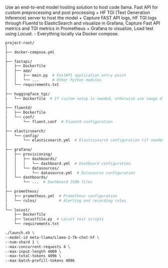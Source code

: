 Use an end-to-end model hosting solution to host code llama. Fast API for custom preprocessing and post processing + HF TGI (Text Generation Inference) server to host the model + Capture FAST API logs, HF TGI logs through Fluentd to ElasticSearch and visualize in Grafana, Capture Fast API metrics and TGI metrics in Prometheus + Grafana to visualize, Load test using Locust. - Everything locally via Docker compose.

```bash
project-root/
│
├── docker-compose.yml
│
├── fastapi/
│   ├── Dockerfile
│   ├── app/
│   │   ├── main.py  # FastAPI application entry point
│   │   └── ...      # Other Python modules
│   └── requirements.txt
│
├── huggingface_tgi/
│   └── Dockerfile  # If custom setup is needed, otherwise use image directly in docker-compose.yml
│
├── fluentd/
│   ├── Dockerfile
│   └── conf/
│       └── fluent.conf  # Fluentd configuration
│
├── elasticsearch/
│   └── config/
│       └── elasticsearch.yml  # Elasticsearch configuration (if needed)
│
├── grafana/
│   ├── provisioning/
│   │   ├── dashboards/
│   │   │   └── dashboard.yml  # Dashboard configuration
│   │   └── datasources/
│   │       └── datasource.yml  # Datasource configuration
│   └── dashboards/
│       └── ...  # Dashboard JSON files
│
├── prometheus/
│   ├── prometheus.yml  # Prometheus configuration
│   └── rules/          # Alerting and recording rules
│
└── locust/
    ├── Dockerfile 
    ├── locustfile.py  # Locust test scripts
    └── requirements.txt
```

```bash
./launch.sh \
--model-id meta-llama/Llama-2-7b-chat-hf \
--num-shard 1 \
--max-concurrent-requests 4 \
--max-input-length 4000 \
--max-total-tokens 4096 \
--max-batch-prefill-tokens 4096
```